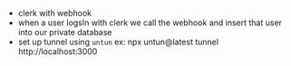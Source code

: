 - clerk with webhook
- when a user logsIn with clerk we call the webhook and insert that user into our private database
- set up tunnel using `untun` ex: npx untun@latest tunnel http://localhost:3000
